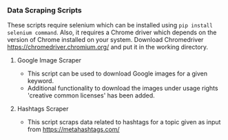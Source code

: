 ### Data Scraping Scripts

These scripts require selenium which can be installed using ```pip install selenium command```. Also, it requires a Chrome driver which depends on the version of Chrome installed on your system. Download Chromedriver https://chromedriver.chromium.org/ and put it in the working directory.

1. Google Image Scraper
    - This script can be used to download Google images for a given keyword.
    - Additional functionality to download the images under usage rights 'creative common licenses' has been added.

2. Hashtags Scraper
   - This script scraps data related to hashtags for a topic given as input from https://metahashtags.com/



